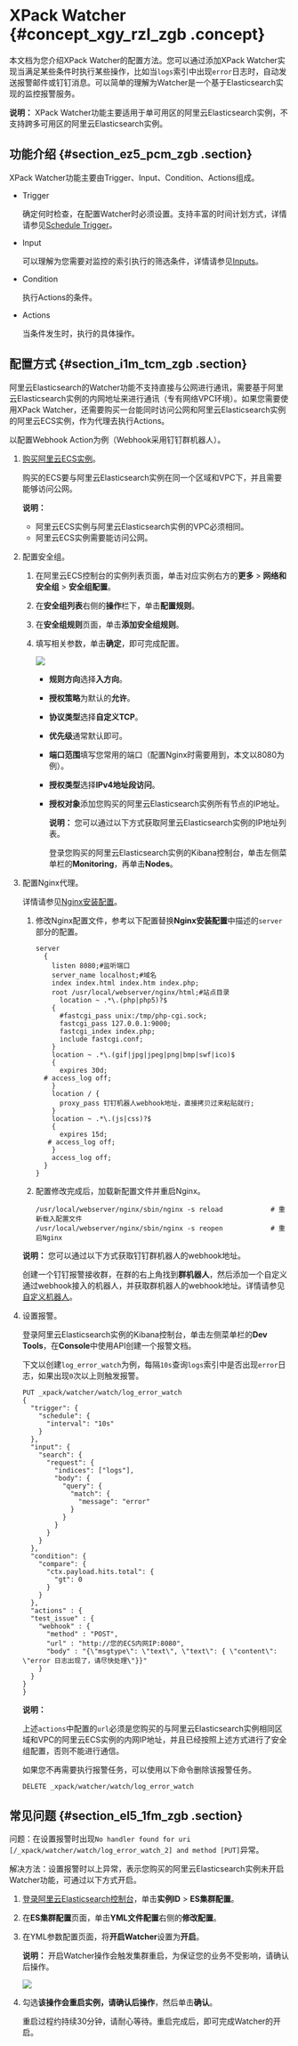 # XPack Watcher {#concept_xgy_rzl_zgb .concept}

本文档为您介绍XPack Watcher的配置方法。您可以通过添加XPack Watcher实现当满足某些条件时执行某些操作，比如当`logs`索引中出现`error`日志时，自动发送报警邮件或钉钉消息。可以简单的理解为Watcher是一个基于Elasticsearch实现的监控报警服务。

**说明：** XPack Watcher功能主要适用于单可用区的阿里云Elasticsearch实例，不支持跨多可用区的阿里云Elasticsearch实例。

## 功能介绍 {#section_ez5_pcm_zgb .section}

XPack Watcher功能主要由Trigger、Input、Condition、Actions组成。

-   Trigger 

    确定何时检查，在配置Watcher时必须设置。支持丰富的时间计划方式，详情请参见[Schedule Trigger](https://www.elastic.co/guide/en/x-pack/5.5/trigger-schedule.html)。

-   Input 

    可以理解为您需要对监控的索引执行的筛选条件，详情请参见[Inputs](https://www.elastic.co/guide/en/x-pack/5.5/input.html)。

-   Condition 

    执行Actions的条件。

-   Actions 

    当条件发生时，执行的具体操作。


## 配置方式 {#section_i1m_tcm_zgb .section}

阿里云Elasticsearch的Watcher功能不支持直接与公网进行通讯，需要基于阿里云Elasticsearch实例的内网地址来进行通讯（专有网络VPC环境）。如果您需要使用XPack Watcher，还需要购买一台能同时访问公网和阿里云Elasticsearch实例的阿里云ECS实例，作为代理去执行Actions。

以配置Webhook Action为例（Webhook采用钉钉群机器人）。

1.  [购买阿里云ECS实例](../../../../cn.zh-CN/个人版快速入门/创建ECS实例.md#)。

    购买的ECS要与阿里云Elasticsearch实例在同一个区域和VPC下，并且需要能够访问公网。

    **说明：** 

    -   阿里云ECS实例与阿里云Elasticsearch实例的VPC必须相同。
    -   阿里云ECS实例需要能访问公网。
2.  配置安全组。
    1.  在阿里云ECS控制台的实例列表页面，单击对应实例右方的**更多** \> **网络和安全组** \> **安全组配置**。
    2.  在**安全组列表**右侧的**操作**栏下，单击**配置规则**。
    3.  在**安全组规则**页面，单击**添加安全组规则**。
    4.  填写相关参数，单击**确定**，即可完成配置。

        ![](http://static-aliyun-doc.oss-cn-hangzhou.aliyuncs.com/assets/img/134322/156283887649922_zh-CN.png)

        -   **规则方向**选择**入方向**。
        -   **授权策略**为默认的**允许**。
        -   **协议类型**选择**自定义TCP**。
        -   **优先级**通常默认即可。
        -   **端口范围**填写您常用的端口（配置Nginx时需要用到，本文以8080为例）。
        -   **授权类型**选择**IPv4地址段访问**。
        -   **授权对象**添加您购买的阿里云Elasticsearch实例所有节点的IP地址。

            **说明：** 您可以通过以下方式获取阿里云Elasticsearch实例的IP地址列表。

            登录您购买的阿里云Elasticsearch实例的Kibana控制台，单击左侧菜单栏的**Monitoring**，再单击**Nodes**。

3.  配置Nginx代理。

    详情请参见[Nginx安装配置](http://www.runoob.com/linux/nginx-install-setup.html)。

    1.  修改Nginx配置文件，参考以下配置替换**Nginx安装配置**中描述的`server`部分的配置。

        ``` {#codeblock_pyg_tx7_osr}
        server
          {
            listen 8080;#监听端口
            server_name localhost;#域名
            index index.html index.htm index.php;
            root /usr/local/webserver/nginx/html;#站点目录
              location ~ .*\.(php|php5)?$
            {
              #fastcgi_pass unix:/tmp/php-cgi.sock;
              fastcgi_pass 127.0.0.1:9000;
              fastcgi_index index.php;
              include fastcgi.conf;
            }
            location ~ .*\.(gif|jpg|jpeg|png|bmp|swf|ico)$
            {
              expires 30d;
          # access_log off;
            }
            location / {
              proxy_pass 钉钉机器人webhook地址，直接拷贝过来粘贴就行;
            }
            location ~ .*\.(js|css)?$
            {
              expires 15d;
           # access_log off;
            }
            access_log off;
          }
        }
        ```

    2.  配置修改完成后，加载新配置文件并重启Nginx。

        ``` {#codeblock_fjz_qbf_2ht}
        /usr/local/webserver/nginx/sbin/nginx -s reload            # 重新载入配置文件
        /usr/local/webserver/nginx/sbin/nginx -s reopen            # 重启Nginx
        ```

    **说明：** 您可以通过以下方式获取钉钉群机器人的webhook地址。

    创建一个钉钉报警接收群，在群的右上角找到**群机器人**，然后添加一个自定义通过webhook接入的机器人，并获取群机器人的webhook地址。详情请参见[自定义机器人](https://open-doc.dingtalk.com/docs/doc.htm?spm=a219a.7629140.0.0.karFPe&treeId=257&articleId=105735&docType=1)。

4.  设置报警。

    登录阿里云Elasticsearch实例的Kibana控制台，单击左侧菜单栏的**Dev Tools**，在**Console**中使用API创建一个报警文档。

    下文以创建`log_error_watch`为例，每隔`10s`查询`logs`索引中是否出现`error`日志，如果出现`0`次以上则触发报警。

    ``` {#codeblock_vpp_brv_0zd}
    PUT _xpack/watcher/watch/log_error_watch
    {
      "trigger": {
        "schedule": {
          "interval": "10s"
        }
      },
      "input": {
        "search": {
          "request": {
            "indices": ["logs"],
            "body": {
              "query": {
                "match": {
                  "message": "error"
                }
              }
            }
          }
        }
      },
      "condition": {
        "compare": {
          "ctx.payload.hits.total": {
            "gt": 0
          }
        }
      },
      "actions" : {
      "test_issue" : {
        "webhook" : {
          "method" : "POST",
          "url" : "http://您的ECS内网IP:8080",
          "body" : "{\"msgtype\": \"text\", \"text\": { \"content\": \"error 日志出现了，请尽快处理\"}}"
        }
      }
    }
    }
    ```

    **说明：** 

    上述`actions`中配置的`url`必须是您购买的与阿里云Elasticsearch实例相同区域和VPC的阿里云ECS实例的内网IP地址，并且已经按照上述方式进行了安全组配置，否则不能进行通信。

    如果您不再需要执行报警任务，可以使用以下命令删除该报警任务。

    ``` {#codeblock_amk_1qh_9gg}
    DELETE _xpack/watcher/watch/log_error_watch
    ```


## 常见问题 {#section_el5_1fm_zgb .section}

问题：在设置报警时出现`No handler found for uri [/_xpack/watcher/watch/log_error_watch_2] and method [PUT]`异常。

解决方法：设置报警时以上异常，表示您购买的阿里云Elasticsearch实例未开启Watcher功能，可通过以下方式开启。

1.  [登录阿里云Elasticsearch控制台](https://elasticsearch.console.aliyun.com/)，单击**实例ID** \> **ES集群配置**。
2.  在**ES集群配置**页面，单击**YML文件配置**右侧的**修改配置**。
3.  在YML参数配置页面，将**开启Watcher**设置为**开启**。

    **说明：** 开启Watcher操作会触发集群重启，为保证您的业务不受影响，请确认后操作。

    ![](http://static-aliyun-doc.oss-cn-hangzhou.aliyuncs.com/assets/img/134322/156283887649905_zh-CN.png)

4.  勾选**该操作会重启实例，请确认后操作**，然后单击**确认**。

    重启过程约持续30分钟，请耐心等待。重启完成后，即可完成Watcher的开启。


